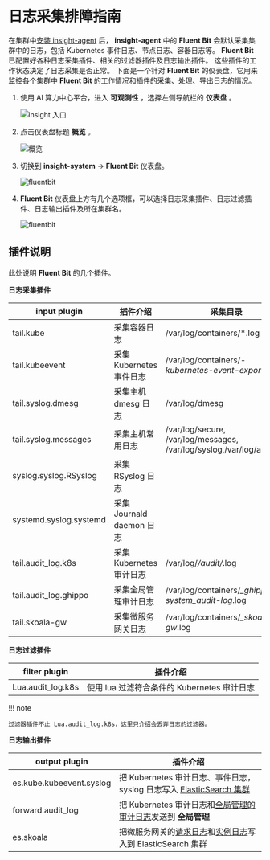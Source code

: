 # 日志采集排障指南

在集群中[安装 insight-agent](../quickstart/install/install-agent.md) 后， __insight-agent__ 中的 __Fluent Bit__ 会默认采集集群中的日志，包括 Kubernetes 事件日志、节点日志、容器日志等。
 __Fluent Bit__ 已配置好各种日志采集插件、相关的过滤器插件及日志输出插件。
这些插件的工作状态决定了日志采集是否正常。
下面是一个针对 __Fluent Bit__ 的仪表盘，它用来监控各个集群中 __Fluent Bit__ 的工作情况和插件的采集、处理、导出日志的情况。

1. 使用 AI 算力中心平台，进入 __可观测性__ ，选择左侧导航栏的 __仪表盘__ 。

    ![insight 入口](https://docs.daocloud.io/daocloud-docs-images/docs/insight/images/insight01.png)

2. 点击仪表盘标题 __概览__ 。

    ![概览](https://docs.daocloud.io/daocloud-docs-images/docs/insight/images/insight02.png)

3. 切换到 __insight-system__ -> __Fluent Bit__ 仪表盘。

    ![fluentbit](https://docs.daocloud.io/daocloud-docs-images/docs/insight/images/insight03.png)

4. __Fluent Bit__ 仪表盘上方有几个选项框，可以选择日志采集插件、日志过滤插件、日志输出插件及所在集群名。

    ![fluentbit](https://docs.daocloud.io/daocloud-docs-images/docs/insight/images/insight04.png)

## 插件说明

此处说明 __Fluent Bit__ 的几个插件。

**日志采集插件**

| input plugin           | 插件介绍               | 采集目录                                                                |
| ---------------------- | ------------------ | ------------------------------------------------------------------- |
| tail.kube              | 采集容器日志             | /var/log/containers/*.log                                          |
| tail.kubeevent         | 采集 Kubernetes 事件日志   | /var/log/containers/*-kubernetes-event-exporter*.log              |
| tail.syslog.dmesg      | 采集主机 dmesg 日志     | /var/log/dmesg                                                      |
| tail.syslog.messages   | 采集主机常用日志           | /var/log/secure, /var/log/messages, /var/log/syslog,/var/log/auth.log |
| syslog.syslog.RSyslog  | 采集 RSyslog 日志      |                                                                     |
| systemd.syslog.systemd | 采集 Journald daemon 日志   |                                                                     |
| tail.audit_log.k8s    | 采集 Kubernetes 审计日志   | /var/log/*/audit/*.log                                            |
| tail.audit_log.ghippo | 采集全局管理审计日志 | /var/log/containers/*_ghippo-system_audit-log*.log              |
| tail.skoala-gw         | 采集微服务网关日志     | /var/log/containers/*_skoala-gw*.log                             |

**日志过滤插件**

| filter plugin      | 插件介绍 |
| ------------------------ | ---------------------------------- |
| Lua.audit_log.k8s | 使用 lua 过滤符合条件的 Kubernetes 审计日志 |

!!! note

    过滤器插件不止 Lua.audit_log.k8s，这里只介绍会丢弃日志的过滤器。

**日志输出插件**

| output plugin            | 插件介绍                               |
| ------------------------ | ---------------------------------- |
| es.kube.kubeevent.syslog | 把 Kubernetes 审计日志、事件日志，syslog 日志写入 [ElasticSearch 集群](../../middleware/elasticsearch/intro/index.md) |
| forward.audit_log | 把 Kubernetes 审计日志和[全局管理的审计日志](../../ghippo/user-guide/audit/audit-log.md)发送到 __全局管理__   |
| es.skoala | 把微服务网关的[请求日志](../../skoala/gateway/logs/reqlog.md)和[实例日志](../../skoala/gateway/logs/inslog.md)写入到 ElasticSearch 集群            |
